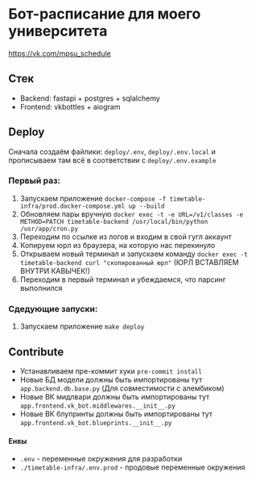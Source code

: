 # Бот-расписание для моего университета

https://vk.com/mpsu_schedule

## Стек

- Backend: fastapi + postgres + sqlalchemy
- Frontend: vkbottles + aiogram


## Deploy

Сначала создаём файлики: `deploy/.env`, `deploy/.env.local` и прописываем там всё в соответствии с `deploy/.env.example`

### Первый раз:

1. Запускаем приложение `docker-compose -f timetable-infra/prod.docker-compose.yml up --build`
2. Обновляем пары вручную `docker exec -t -e URL=/v1/classes -e METHOD=PATCH timetable-backend /usr/local/bin/python /usr/app/cron.py`
3. Переходим по ссылке из логов и входим в свой гугл аккаунт
4. Копируем юрл из браузера, на которую нас перекинуло
5. Открываем новый терминал и запускаем команду `docker exec -t timetable-backend curl "скопированный юрл"` (ЮРЛ ВСТАВЛЯЕМ ВНУТРИ КАВЫЧЕК!)
6. Переходим в первый терминал и убеждаемся, что парсинг выполнился


### Сдедующие запуски:

1. Запускаем приложение `make deploy`


## Contribute

- Устанавливаем пре-коммит хуки `pre-commit install`
- Новые БД модели должны быть импортированы тут `app.backend.db.base.py`  (Для совместимости с алембиком)
- Новые ВК мидлвари должны быть импортированы тут `app.frontend.vk_bot.middlewares.__init__.py`
- Новые ВК блупринты должны быть импортированы тут `app.frontend.vk_bot.blueprints.__init__.py`

#### Енвы

- `.env` - переменные окружения для разработки
- `./timetable-infra/.env.prod` - продовые переменные окружения
